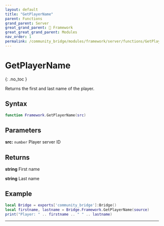 ```yaml
---
layout: default
title: "GetPlayerName"
parent: Functions
grand_parent: Server
great_grand_parent: 🧩 Framework
great_great_grand_parent: Modules
nav_order: 1
permalink: /community_bridge/modules/framework/server/functions/GetPlayerName/
---
```


# GetPlayerName
{: .no_toc }

Returns the first and last name of the player.

## Syntax

```lua
function Framework.GetPlayerName(src)
```

## Parameters

**src:** `number`
Player server ID

## Returns

**string**
First name

**string**
Last name

## Example

```lua
local Bridge = exports['community_bridge']:Bridge()
local firstname, lastname = Bridge.Framework.GetPlayerName(source)
print("Player: " .. firstname .. " " .. lastname)
```

---
